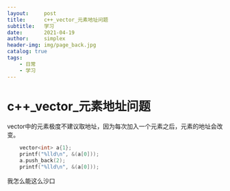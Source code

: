 ```yaml
---
layout:     post
title:      c++_vector_元素地址问题
subtitle:   学习
date:       2021-04-19
author:     simplex
header-img: img/page_back.jpg
catalog: true
tags:
    - 日常 
    - 学习
---
```


# c++_vector_元素地址问题

vector中的元素极度不建议取地址，因为每次加入一个元素之后，元素的地址会改变。

```c++
	vector<int> a{1};
	printf("%lld\n", &(a[0]));
	a.push_back(2);
	printf("%lld\n", &(a[0]));
```



我怎么能这么沙口

